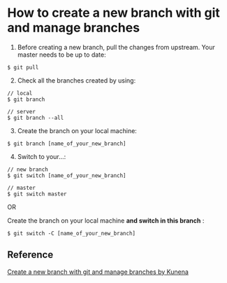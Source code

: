 # How to create a new branch with git and manage branches

1. Before creating a new branch, pull the changes from upstream. Your master needs to be up to date:
```
$ git pull
```

2. Check all the branches created by using:
```
// local
$ git branch

// server 
$ git branch --all
```

3. Create the branch on your local machine:
```
$ git branch [name_of_your_new_branch]
```

4. Switch to your...:
```
// new branch
$ git switch [name_of_your_new_branch]

// master
$ git switch master
```

OR 

Create the branch on your local machine **and switch in this branch** :
```
$ git switch -C [name_of_your_new_branch]
```

## Reference
[Create a new branch with git and manage branches by Kunena](https://github.com/Kunena/Kunena-Forum/wiki/Create-a-new-branch-with-git-and-manage-branches)